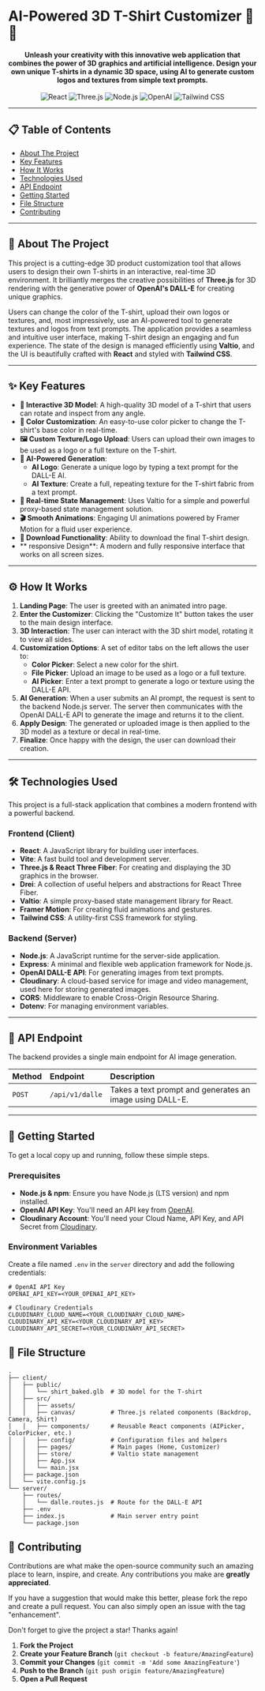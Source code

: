 # AI-Powered 3D T-Shirt Customizer 👕✨

<div align="center">
  <strong>Unleash your creativity with this innovative web application that combines the power of 3D graphics and artificial intelligence. Design your own unique T-shirts in a dynamic 3D space, using AI to generate custom logos and textures from simple text prompts.</strong>
</div>

<br/>

<!-- Badges -->
<div align="center">
  <img src="https://img.shields.io/badge/React-20232A?style=for-the-badge&logo=react&logoColor=61DAFB" alt="React">
  <img src="https://img.shields.io/badge/Three.js-000000?style=for-the-badge&logo=three.js&logoColor=white" alt="Three.js">
  <img src="https://img.shields.io/badge/Node.js-339933?style=for-the-badge&logo=nodedotjs&logoColor=white" alt="Node.js">
    <img src="https://img.shields.io/badge/OpenAI-412991?style=for-the-badge&logo=openai&logoColor=white" alt="OpenAI">
  <img src="https://img.shields.io/badge/Tailwind_CSS-38B2AC?style=for-the-badge&logo=tailwind-css&logoColor=white" alt="Tailwind CSS">
</div>

---

## 📋 Table of Contents

- [About The Project](#-about-the-project)
- [Key Features](#-key-features)
- [How It Works](#-how-it-works)
- [Technologies Used](#️-technologies-used)
- [API Endpoint](#-api-endpoint)
- [Getting Started](#-getting-started)
- [File Structure](#-file-structure)
- [Contributing](#-contributing)

---

## 🌟 About The Project

This project is a cutting-edge 3D product customization tool that allows users to design their own T-shirts in an interactive, real-time 3D environment. It brilliantly merges the creative possibilities of **Three.js** for 3D rendering with the generative power of **OpenAI's DALL-E** for creating unique graphics.

Users can change the color of the T-shirt, upload their own logos or textures, and, most impressively, use an AI-powered tool to generate textures and logos from text prompts. The application provides a seamless and intuitive user interface, making T-shirt design an engaging and fun experience. The state of the design is managed efficiently using **Valtio**, and the UI is beautifully crafted with **React** and styled with **Tailwind CSS**.

---

## ✨ Key Features

- **👕 Interactive 3D Model**: A high-quality 3D model of a T-shirt that users can rotate and inspect from any angle.
- **🎨 Color Customization**: An easy-to-use color picker to change the T-shirt's base color in real-time.
- **🖼️ Custom Texture/Logo Upload**: Users can upload their own images to be used as a logo or a full texture on the T-shirt.
- **🤖 AI-Powered Generation**:
    -   **AI Logo**: Generate a unique logo by typing a text prompt for the DALL-E AI.
    -   **AI Texture**: Create a full, repeating texture for the T-shirt fabric from a text prompt.
- **🔄 Real-time State Management**: Uses Valtio for a simple and powerful proxy-based state management solution.
- **🎬 Smooth Animations**: Engaging UI animations powered by Framer Motion for a fluid user experience.
- **💾 Download Functionality**: Ability to download the final T-shirt design.
- ** responsive Design**: A modern and fully responsive interface that works on all screen sizes.

---

## ⚙️ How It Works

1.  **Landing Page**: The user is greeted with an animated intro page.
2.  **Enter the Customizer**: Clicking the "Customize It" button takes the user to the main design interface.
3.  **3D Interaction**: The user can interact with the 3D shirt model, rotating it to view all sides.
4.  **Customization Options**: A set of editor tabs on the left allows the user to:
    -   **Color Picker**: Select a new color for the shirt.
    -   **File Picker**: Upload an image to be used as a logo or a full texture.
    -   **AI Picker**: Enter a text prompt to generate a logo or texture using the DALL-E API.
5.  **AI Generation**: When a user submits an AI prompt, the request is sent to the backend Node.js server. The server then communicates with the OpenAI DALL-E API to generate the image and returns it to the client.
6.  **Apply Design**: The generated or uploaded image is then applied to the 3D model as a texture or decal in real-time.
7.  **Finalize**: Once happy with the design, the user can download their creation.

---

## 🛠️ Technologies Used

This project is a full-stack application that combines a modern frontend with a powerful backend.

### Frontend (Client)

- **React**: A JavaScript library for building user interfaces.
- **Vite**: A fast build tool and development server.
- **Three.js & React Three Fiber**: For creating and displaying the 3D graphics in the browser.
- **Drei**: A collection of useful helpers and abstractions for React Three Fiber.
- **Valtio**: A simple proxy-based state management library for React.
- **Framer Motion**: For creating fluid animations and gestures.
- **Tailwind CSS**: A utility-first CSS framework for styling.

### Backend (Server)

- **Node.js**: A JavaScript runtime for the server-side application.
- **Express**: A minimal and flexible web application framework for Node.js.
- **OpenAI DALL-E API**: For generating images from text prompts.
- **Cloudinary**: A cloud-based service for image and video management, used here for storing generated images.
- **CORS**: Middleware to enable Cross-Origin Resource Sharing.
- **Dotenv**: For managing environment variables.

---

## 🔌 API Endpoint

The backend provides a single main endpoint for AI image generation.

| Method | Endpoint         | Description                                     |
| :----- | :--------------- | :---------------------------------------------- |
| `POST` | `/api/v1/dalle`  | Takes a text prompt and generates an image using DALL-E. |

---

## 🚀 Getting Started

To get a local copy up and running, follow these simple steps.

### Prerequisites

- **Node.js & npm**: Ensure you have Node.js (LTS version) and npm installed.
- **OpenAI API Key**: You'll need an API key from [OpenAI](https://platform.openai.com/signup/).
- **Cloudinary Account**: You'll need your Cloud Name, API Key, and API Secret from [Cloudinary](https://cloudinary.com/users/register/free).

### Environment Variables

Create a file named `.env` in the `server` directory and add the following credentials:

```env
# OpenAI API Key
OPENAI_API_KEY=<YOUR_OPENAI_API_KEY>

# Cloudinary Credentials
CLOUDINARY_CLOUD_NAME=<YOUR_CLOUDINARY_CLOUD_NAME>
CLOUDINARY_API_KEY=<YOUR_CLOUDINARY_API_KEY>
CLOUDINARY_API_SECRET=<YOUR_CLOUDINARY_API_SECRET>
```

## 📂 File Structure

```
.
├── client/
│   ├── public/
│   │   └── shirt_baked.glb  # 3D model for the T-shirt
│   ├── src/
│   │   ├── assets/
│   │   ├── canvas/          # Three.js related components (Backdrop, Camera, Shirt)
│   │   ├── components/      # Reusable React components (AIPicker, ColorPicker, etc.)
│   │   ├── config/          # Configuration files and helpers
│   │   ├── pages/           # Main pages (Home, Customizer)
│   │   ├── store/           # Valtio state management
│   │   ├── App.jsx
│   │   └── main.jsx
│   ├── package.json
│   └── vite.config.js
└── server/
    ├── routes/
    │   └── dalle.routes.js  # Route for the DALL-E API
    ├── .env
    ├── index.js             # Main server entry point
    └── package.json
```

## 🤝 Contributing

Contributions are what make the open-source community such an amazing place to learn, inspire, and create. Any contributions you make are **greatly appreciated**.

If you have a suggestion that would make this better, please fork the repo and create a pull request. You can also simply open an issue with the tag "enhancement".

Don't forget to give the project a star! Thanks again!

1.  **Fork the Project**
2.  **Create your Feature Branch** (`git checkout -b feature/AmazingFeature`)
3.  **Commit your Changes** (`git commit -m 'Add some AmazingFeature'`)
4.  **Push to the Branch** (`git push origin feature/AmazingFeature`)
5.  **Open a Pull Request**
